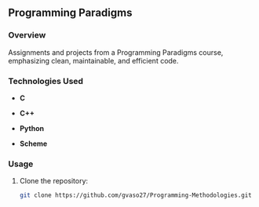 ## Programming Paradigms

### Overview

Assignments and projects from a Programming Paradigms course, emphasizing clean, maintainable, and efficient code.

### Technologies Used

- **C**

- **C++**

- **Python**

- **Scheme**

### Usage

1. Clone the repository:
   ```bash
   git clone https://github.com/gvaso27/Programming-Methodologies.git
   ```
